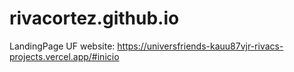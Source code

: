 # rivacortez.github.io
LandingPage UF
website: https://universfriends-kauu87vjr-rivacs-projects.vercel.app/#inicio
